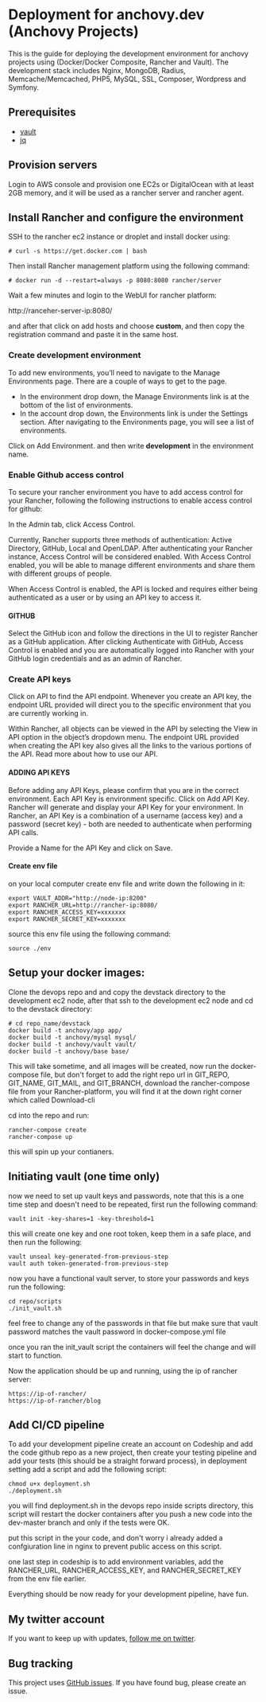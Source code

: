 # Deployment for anchovy.dev (Anchovy Projects)

This is the guide for deploying the development environment for anchovy projects using (Docker/Docker Composite, Rancher and Vault). The development stack includes Nginx, MongoDB, Radius, Memcache/Memcached, PHP5, MySQL, SSL, Composer, Wordpress and Symfony. 
## Prerequisites
- [vault](https://www.vaultproject.io/downloads.html)
- [jq](https://stedolan.github.io/jq/)

## Provision servers
Login to AWS console and provision one EC2s or DigitalOcean with at least 2GB memory, and it will be used as a rancher server and rancher agent.

## Install Rancher and configure the environment
SSH to the rancher ec2 instance or droplet and install docker using:

```# curl -s https://get.docker.com | bash```

Then install Rancher management platform using the following command:

```# docker run -d --restart=always -p 8080:8080 rancher/server```

Wait a few minutes and login to the WebUI for rancher platform:

http://ranceher-server-ip:8080/

and after that click on add hosts and choose **custom**, and then copy the registration command and paste it in the same host.

### Create development environment
To add new environments, you’ll need to navigate to the Manage Environments page. There are a couple of ways to get to the page.

- In the environment drop down, the Manage Environments link is at the bottom of the list of environments.
- In the account drop down, the Environments link is under the Settings section.
After navigating to the Environments page, you will see a list of environments.

Click on Add Environment. and then write **development** in the environment name.

### Enable Github access control

To secure your rancher environment you have to add access control for your Rancher, following the following instructions to enable access control for github:

In the Admin tab, click Access Control.

Currently, Rancher supports three methods of authentication: Active Directory, GitHub, Local and OpenLDAP. After authenticating your Rancher instance, Access Control will be considered enabled. With Access Control enabled, you will be able to manage different environments and share them with different groups of people.

When Access Control is enabled, the API is locked and requires either being authenticated as a user or by using an API key to access it.

#### GITHUB
Select the GitHub icon and follow the directions in the UI to register Rancher as a GitHub application. After clicking Authenticate with GitHub, Access Control is enabled and you are automatically logged into Rancher with your GitHub login credentials and as an admin of Rancher.

### Create API keys
Click on API to find the API endpoint. Whenever you create an API key, the endpoint URL provided will direct you to the specific environment that you are currently working in.

Within Rancher, all objects can be viewed in the API by selecting the View in API option in the object’s dropdown menu. The endpoint URL provided when creating the API key also gives all the links to the various portions of the API. Read more about how to use our API.

#### ADDING API KEYS

Before adding any API Keys, please confirm that you are in the correct environment. Each API Key is environment specific. Click on Add API Key. Rancher will generate and display your API Key for your environment. In Rancher, an API Key is a combination of a username (access key) and a password (secret key) - both are needed to authenticate when performing API calls.

Provide a Name for the API Key and click on Save.

#### Create env file
on your local computer create env file and write down the following in it:
```
export VAULT_ADDR="http://node-ip:8200"
export RANCHER_URL=http://rancher-ip:8080/
export RANCHER_ACCESS_KEY=xxxxxxx
export RANCHER_SECRET_KEY=xxxxxxx
```
source this env file using the following command:
```
source ./env
```

## Setup your docker images:

Clone the devops repo and and copy the devstack directory to the development ec2 node, after that ssh to the development ec2 node and cd to the devstack directory:

```
# cd repo_name/devstack
docker build -t anchovy/app app/
docker build -t anchovy/mysql mysql/
docker build -t anchovy/vault vault/
docker build -t anchovy/base base/
```
This will take sometime, and all images will be created, now run the docker-compose file, but don't forget to add the right repo url in GIT_REPO, GIT_NAME, GIT_MAIL, and GIT_BRANCH, download the rancher-compose file from your Rancher-platform, you will find it at the down right corner which called Download-cli

cd into the repo and run:
```
rancher-compose create
rancher-compose up
```
this will spin up your contianers.

## Initiating vault (one time only)
now we need to set up vault keys and passwords, note that this is a one time step and doesn't need to be repeated, first run the following command:

```
vault init -key-shares=1 -key-threshold=1
```
this will create one key and one root token, keep them in a safe place, and then run the following:

```
vault unseal key-generated-from-previous-step
vault auth token-generated-from-previous-step
```
now you have a functional vault server, to store your passwords and keys run the following:
```
cd repo/scripts
./init_vault.sh
```
feel free to change any of the passwords in that file but make sure that vault password matches the vault password in docker-compose.yml file

once you ran the init_vault script the containers will feel the change and will start to function.

Now the application should be up and running, using the ip of rancher server:
```
https://ip-of-rancher/
https://ip-of-rancher/blog
```
## Add CI/CD pipeline
To add your development pipeline create an account on Codeship and add the code github repo as a new project, then create your testing pipeline and add your tests (this should be a straight forward process), in deployment setting add a script and add the following script:
```
chmod u+x deployment.sh
./deployment.sh
```
you will find deployment.sh in the devops repo inside scripts directory, this script will restart the docker containers after you push a new code into the dev-master branch and only if the tests were OK.

put this script in the your code, and don't worry i already added a confgiuration line in nginx to prevent public access on this script.

one last step in codeship is to add environment variables, add the RANCHER_URL, RANCHER_ACCESS_KEY, and RANCHER_SECRET_KEY from the env file earlier.

Everything should be now ready for your development pipeline, have fun.

## My twitter account ##

If you want to keep up with updates, [follow me on twitter](http://twitter.com/imanpage).

## Bug tracking ##

This project uses [GitHub issues](https://github.com/Iman/anchovy-docker-devstack/issues).
If you have found bug, please create an issue.
